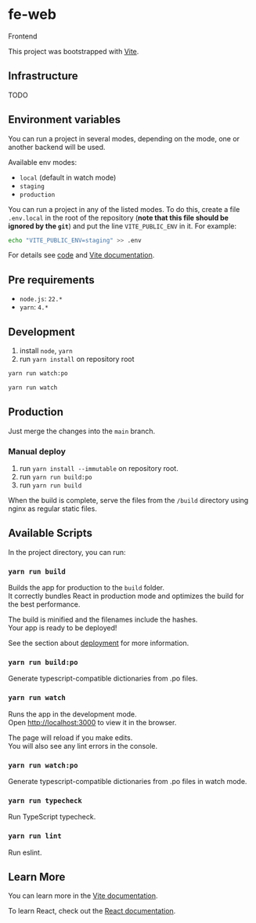 # fe-web

Frontend

This project was bootstrapped with [Vite](https://vite.dev/).

## Infrastructure

TODO

## Environment variables

You can run a project in several modes, depending on the mode, one or another backend will be used.

Available env modes:

- `local` (default in watch mode)
- `staging`
- `production`

You can run a project in any of the listed modes. To do this, create a file `.env.local` in the root of the repository (**note that this file should be ignored by the `git`**) and put the line `VITE_PUBLIC_ENV` in it. For example:

```sh
echo "VITE_PUBLIC_ENV=staging" >> .env
```

For details see [code](src/constants/env.ts) and [Vite documentation](https://vite.dev/guide/env-and-mode.html).

## Pre requirements

- `node.js`: `22.*`
- `yarn`: `4.*`

## Development

1. install `node`, `yarn`
2. run `yarn install` on repository root

```sh
yarn run watch:po
```

```sh
yarn run watch
```

## Production

Just merge the changes into the `main` branch.

### Manual deploy

1. run `yarn install --immutable` on repository root.
2. run `yarn run build:po`
3. run `yarn run build`

When the build is complete, serve the files from the `/build` directory using nginx as regular static files.

## Available Scripts

In the project directory, you can run:

### `yarn run build`

Builds the app for production to the `build` folder.\
It correctly bundles React in production mode and optimizes the build for the best performance.

The build is minified and the filenames include the hashes.\
Your app is ready to be deployed!

See the section about [deployment](https://vite.dev/guide/static-deploy.html) for more information.

### `yarn run build:po`

Generate typescript-compatible dictionaries from .po files.

### `yarn run watch`

Runs the app in the development mode.\
Open [http://localhost:3000](http://localhost:3000) to view it in the browser.

The page will reload if you make edits.\
You will also see any lint errors in the console.

### `yarn run watch:po`

Generate typescript-compatible dictionaries from .po files in watch mode.

### `yarn run typecheck`

Run TypeScript typecheck.

### `yarn run lint`

Run eslint.

## Learn More

You can learn more in the [Vite documentation](https://vite.dev/guide/).

To learn React, check out the [React documentation](https://react.dev/).
